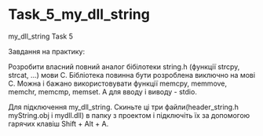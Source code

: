Task_5_my_dll_string
====================

my_dll_string
Task 5

Завдання на практику: 

Розробити власний повний аналог бібілотеки string.h (функції strcpy, strcat, ...) мови С. Бібліотека повинна бути розроблена виключно на мові С. Можна і бажано використовувати функції memcpy, memmove, memchr, memcmp, memset. А для вводу і виводу - stdio.

Для підключення my_dll_string. Скиньте ці три файли(header_string.h myString.obj і mydll.dll) в папку з проектом і підключіть їх за допомогою гарячих клавіш Shift + Alt + A.
